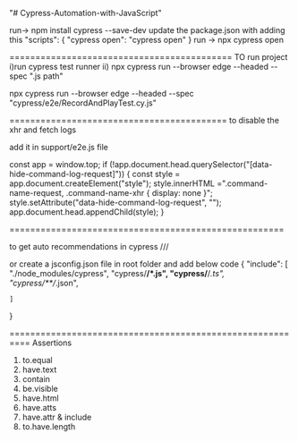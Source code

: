 "# Cypress-Automation-with-JavaScript" 

run-> npm install cypress --save-dev
update the package.json with adding this 
  "scripts": {
    "cypress open": "cypress open"
  }
run -> npx cypress open


===========================================
TO run project 
i)run cypress test runner
ii) npx cypress run --browser edge --headed --spec ".js path"

npx cypress run --browser edge --headed --spec "cypress/e2e/RecordAndPlayTest.cy.js"

==========================================
to disable the xhr and fetch logs 

add it in support/e2e.js file

const app = window.top;
if (!app.document.head.querySelector("[data-hide-command-log-request]")) {
const style = app.document.createElement("style");
style.innerHTML =".command-name-request, .command-name-xhr { display: none }";
style.setAttribute("data-hide-command-log-request", "");
app.document.head.appendChild(style);
}

=====================================================

to get auto recommendations in cypress
/// <reference types="Cypress" />

or create a jsconfig.json file in root folder and add below code
{
    "include": [
        "./node_modules/cypress",
        "cypress/**/*.js",
        "cypress/**/*.ts",
        "cypress/**/*.json",
        
    ]
}

==========================================================
Assertions

1) to.equal
2) have.text
3) contain
4) be.visible
5) have.html
6) have.atts
7) have.attr & include
8) to.have.length
 